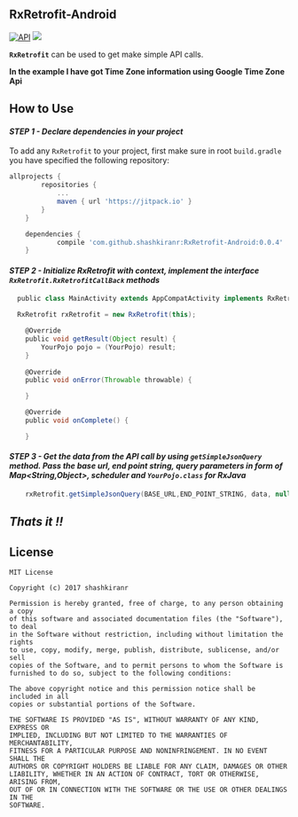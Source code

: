 


## **RxRetrofit-Android**

[![API](https://img.shields.io/badge/API-16%2B-brightgreen.svg?style=flat)](https://android-arsenal.com/api?level=16)
[![](https://jitpack.io/v/shashkiranr/RxRetrofit-Android.svg)](https://jitpack.io/#shashkiranr/RxRetrofit-Android)

**`RxRetrofit`** can be used to get make simple API calls. 

**In the example I have got Time Zone information using Google Time Zone Api**


## **How to Use**

#### *STEP 1 - Declare dependencies in your project*

To add any `RxRetrofit` to your project, first make sure in root `build.gradle` you have specified the following repository:
```groovy
allprojects {
		repositories {
			...
			maven { url 'https://jitpack.io' }
		}
	}
```

```groovy
	dependencies {
	        compile 'com.github.shashkiranr:RxRetrofit-Android:0.0.4'
	}

```

#### *STEP 2 - Initialize RxRetrofit with context, implement the interface `RxRetrofit.RxRetrofitCallBack` methods*

```groovy
  public class MainActivity extends AppCompatActivity implements RxRetrofit.RxRetrofitCallBack {//your class here}
```

```groovy
  RxRetrofit rxRetrofit = new RxRetrofit(this);
```

```groovy
    @Override
    public void getResult(Object result) {
        YourPojo pojo = (YourPojo) result;
    }
    
    @Override
    public void onError(Throwable throwable) {

    }

    @Override
    public void onComplete() {

    }
```

#### *STEP 3 - Get the data from the API call by using `getSimpleJsonQuery` method. Pass the base url, end point string, query parameters in form of Map<String,Object>, scheduler and `YourPojo.class` for RxJava*

```groovy
    rxRetrofit.getSimpleJsonQuery(BASE_URL,END_POINT_STRING, data, null,YourPojo.class);
```

## ***Thats it !!***

## **License**

    MIT License

    Copyright (c) 2017 shashkiranr

    Permission is hereby granted, free of charge, to any person obtaining a copy
    of this software and associated documentation files (the "Software"), to deal
    in the Software without restriction, including without limitation the rights
    to use, copy, modify, merge, publish, distribute, sublicense, and/or sell
    copies of the Software, and to permit persons to whom the Software is
    furnished to do so, subject to the following conditions:

    The above copyright notice and this permission notice shall be included in all
    copies or substantial portions of the Software.

    THE SOFTWARE IS PROVIDED "AS IS", WITHOUT WARRANTY OF ANY KIND, EXPRESS OR
    IMPLIED, INCLUDING BUT NOT LIMITED TO THE WARRANTIES OF MERCHANTABILITY,
    FITNESS FOR A PARTICULAR PURPOSE AND NONINFRINGEMENT. IN NO EVENT SHALL THE
    AUTHORS OR COPYRIGHT HOLDERS BE LIABLE FOR ANY CLAIM, DAMAGES OR OTHER
    LIABILITY, WHETHER IN AN ACTION OF CONTRACT, TORT OR OTHERWISE, ARISING FROM,
    OUT OF OR IN CONNECTION WITH THE SOFTWARE OR THE USE OR OTHER DEALINGS IN THE
    SOFTWARE.
